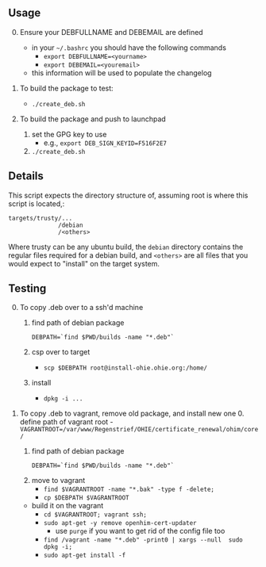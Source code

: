 ## Usage 
0. Ensure your DEBFULLNAME and DEBEMAIL are defined
    - in your `~/.bashrc` you should have the following commands
        - `export DEBFULLNAME=<yourname>`
        - `export DEBEMAIL=<youremail>`
    - this information will be used to populate the changelog

0. To build the package to test:
    - `./create_deb.sh`

0. To build the package and push to launchpad
    1. set the GPG key to use
        - e.g., `export DEB_SIGN_KEYID=F516F2E7`
    2. `./create_deb.sh`
    
## Details

This script expects the directory structure of, assuming root is where this script is located,:


    targets/trusty/...
                  /debian
                  /<others>
                  
Where trusty can be any ubuntu build, the `debian` directory contains the regular files required for a debian build, and `<others>` are all files that you would expect to "install" on the target system.



## Testing
0. To copy .deb over to a ssh'd machine
    1. find path of debian package
        ``` 
        DEBPATH=`find $PWD/builds -name "*.deb"`
        ```
    2. csp over to target
        -  `scp $DEBPATH root@install-ohie.ohie.org:/home/`
        
    3. install
        - `dpkg -i ...`
        
1. To copy .deb to vagrant, remove old package, and install new one 
    0. define path of vagrant root
        - `VAGRANTROOT=/var/www/Regenstrief/OHIE/certificate_renewal/ohim/core/`
    1. find path of debian package
        ``` 
        DEBPATH=`find $PWD/builds -name "*.deb"`
        ```
    2. move to vagrant
        - `find $VAGRANTROOT -name "*.bak" -type f -delete;`
        - `cp $DEBPATH $VAGRANTROOT`
        
    - build it on the vagrant 
        - `cd $VAGRANTROOT; vagrant ssh;`
        - `sudo apt-get -y remove openhim-cert-updater`
            - use `purge` if you want to get rid of the config file too
        - `find /vagrant -name "*.deb" -print0 | xargs --null  sudo dpkg -i; `
        - `sudo apt-get install -f`